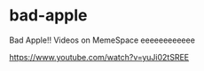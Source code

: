 # bad-apple
Bad Apple!! Videos on MemeSpace eeeeeeeeeeee

https://www.youtube.com/watch?v=yuJi02tSREE
